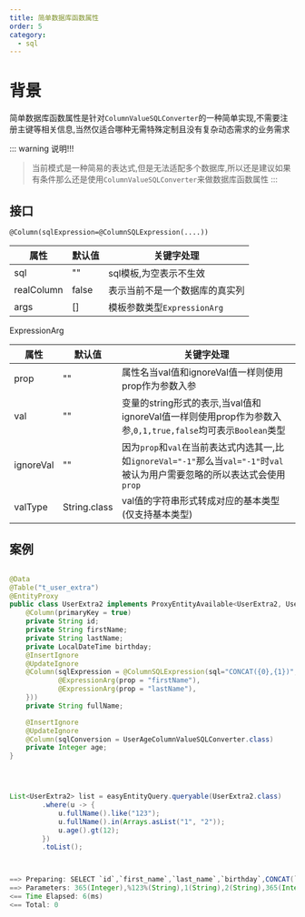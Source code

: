 ```yaml
---
title: 简单数据库函数属性
order: 5
category:
  - sql
---
```


# 背景
简单数据库函数属性是针对`ColumnValueSQLConverter`的一种简单实现,不需要注册主键等相关信息,当然仅适合哪种无需特殊定制且没有复杂动态需求的业务需求


::: warning 说明!!!
> 当前模式是一种简易的表达式,但是无法适配多个数据库,所以还是建议如果有条件那么还是使用`ColumnValueSQLConverter`来做数据库函数属性
:::

## 接口
`@Column(sqlExpression=@ColumnSQLExpression(....))`


属性  | 默认值| 关键字处理
--- | --- | --- 
sql | "" | sql模板,为空表示不生效
realColumn | false | 表示当前不是一个数据库的真实列
args | [] | 模板参数类型`ExpressionArg`


ExpressionArg



属性  | 默认值| 关键字处理
--- | --- | --- 
prop | "" | 属性名当val值和ignoreVal值一样则使用prop作为参数入参
val | "" | 变量的string形式的表示,当val值和ignoreVal值一样则使用prop作为参数入参,`0,1,true,false`均可表示`Boolean`类型
ignoreVal | "" | 因为`prop`和`val`在当前表达式内选其一,比如`ignoreVal="-1"`那么当`val="-1"`时`val`被认为用户需要忽略的所以表达式会使用`prop`
valType | String.class | val值的字符串形式转成对应的基本类型(仅支持基本类型)

## 案例
```java

@Data
@Table("t_user_extra")
@EntityProxy
public class UserExtra2 implements ProxyEntityAvailable<UserExtra2, UserExtra2Proxy> {
    @Column(primaryKey = true)
    private String id;
    private String firstName;
    private String lastName;
    private LocalDateTime birthday;
    @InsertIgnore
    @UpdateIgnore
    @Column(sqlExpression = @ColumnSQLExpression(sql="CONCAT({0},{1})",args = {
            @ExpressionArg(prop = "firstName"),
            @ExpressionArg(prop = "lastName"),
    }))
    private String fullName;

    @InsertIgnore
    @UpdateIgnore
    @Column(sqlConversion = UserAgeColumnValueSQLConverter.class)
    private Integer age;
}




List<UserExtra2> list = easyEntityQuery.queryable(UserExtra2.class)
        .where(u -> {
            u.fullName().like("123");
            u.fullName().in(Arrays.asList("1", "2"));
            u.age().gt(12);
        })
        .toList();



==> Preparing: SELECT `id`,`first_name`,`last_name`,`birthday`,CONCAT(`first_name`,`last_name`) AS `full_name`,CEILING((timestampdiff(DAY, `birthday`, NOW()) / ?)) AS `age` FROM `t_user_extra` WHERE CONCAT(`first_name`,`last_name`) LIKE ? AND CONCAT(`first_name`,`last_name`) IN (?,?) AND CEILING((timestampdiff(DAY, `birthday`, NOW()) / ?)) > ?
==> Parameters: 365(Integer),%123%(String),1(String),2(String),365(Integer),12(Integer)
<== Time Elapsed: 6(ms)
<== Total: 0
```